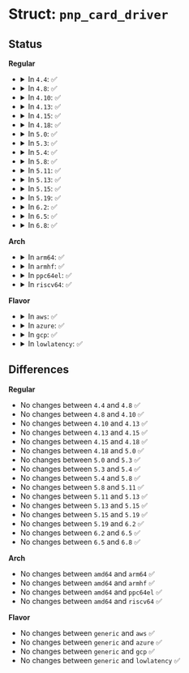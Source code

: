 # Struct: <code>pnp_card_driver</code>

## Status
<b>Regular</b>
<ul>
<li>
<details>
<summary>In <code>4.4</code>: ✅</summary>

```c
struct pnp_card_driver {
    struct list_head global_list;
    char *name;
    const struct pnp_card_device_id *id_table;
    unsigned int flags;
    int (*probe)(struct pnp_card_link *, const struct pnp_card_device_id *);
    void (*remove)(struct pnp_card_link *);
    int (*suspend)(struct pnp_card_link *, pm_message_t);
    int (*resume)(struct pnp_card_link *);
    struct pnp_driver link;
};
```
</details>
</li>
<li>
<details>
<summary>In <code>4.8</code>: ✅</summary>

```c
struct pnp_card_driver {
    struct list_head global_list;
    char *name;
    const struct pnp_card_device_id *id_table;
    unsigned int flags;
    int (*probe)(struct pnp_card_link *, const struct pnp_card_device_id *);
    void (*remove)(struct pnp_card_link *);
    int (*suspend)(struct pnp_card_link *, pm_message_t);
    int (*resume)(struct pnp_card_link *);
    struct pnp_driver link;
};
```
</details>
</li>
<li>
<details>
<summary>In <code>4.10</code>: ✅</summary>

```c
struct pnp_card_driver {
    struct list_head global_list;
    char *name;
    const struct pnp_card_device_id *id_table;
    unsigned int flags;
    int (*probe)(struct pnp_card_link *, const struct pnp_card_device_id *);
    void (*remove)(struct pnp_card_link *);
    int (*suspend)(struct pnp_card_link *, pm_message_t);
    int (*resume)(struct pnp_card_link *);
    struct pnp_driver link;
};
```
</details>
</li>
<li>
<details>
<summary>In <code>4.13</code>: ✅</summary>

```c
struct pnp_card_driver {
    struct list_head global_list;
    char *name;
    const struct pnp_card_device_id *id_table;
    unsigned int flags;
    int (*probe)(struct pnp_card_link *, const struct pnp_card_device_id *);
    void (*remove)(struct pnp_card_link *);
    int (*suspend)(struct pnp_card_link *, pm_message_t);
    int (*resume)(struct pnp_card_link *);
    struct pnp_driver link;
};
```
</details>
</li>
<li>
<details>
<summary>In <code>4.15</code>: ✅</summary>

```c
struct pnp_card_driver {
    struct list_head global_list;
    char *name;
    const struct pnp_card_device_id *id_table;
    unsigned int flags;
    int (*probe)(struct pnp_card_link *, const struct pnp_card_device_id *);
    void (*remove)(struct pnp_card_link *);
    int (*suspend)(struct pnp_card_link *, pm_message_t);
    int (*resume)(struct pnp_card_link *);
    struct pnp_driver link;
};
```
</details>
</li>
<li>
<details>
<summary>In <code>4.18</code>: ✅</summary>

```c
struct pnp_card_driver {
    struct list_head global_list;
    char *name;
    const struct pnp_card_device_id *id_table;
    unsigned int flags;
    int (*probe)(struct pnp_card_link *, const struct pnp_card_device_id *);
    void (*remove)(struct pnp_card_link *);
    int (*suspend)(struct pnp_card_link *, pm_message_t);
    int (*resume)(struct pnp_card_link *);
    struct pnp_driver link;
};
```
</details>
</li>
<li>
<details>
<summary>In <code>5.0</code>: ✅</summary>

```c
struct pnp_card_driver {
    struct list_head global_list;
    char *name;
    const struct pnp_card_device_id *id_table;
    unsigned int flags;
    int (*probe)(struct pnp_card_link *, const struct pnp_card_device_id *);
    void (*remove)(struct pnp_card_link *);
    int (*suspend)(struct pnp_card_link *, pm_message_t);
    int (*resume)(struct pnp_card_link *);
    struct pnp_driver link;
};
```
</details>
</li>
<li>
<details>
<summary>In <code>5.3</code>: ✅</summary>

```c
struct pnp_card_driver {
    struct list_head global_list;
    char *name;
    const struct pnp_card_device_id *id_table;
    unsigned int flags;
    int (*probe)(struct pnp_card_link *, const struct pnp_card_device_id *);
    void (*remove)(struct pnp_card_link *);
    int (*suspend)(struct pnp_card_link *, pm_message_t);
    int (*resume)(struct pnp_card_link *);
    struct pnp_driver link;
};
```
</details>
</li>
<li>
<details>
<summary>In <code>5.4</code>: ✅</summary>

```c
struct pnp_card_driver {
    struct list_head global_list;
    char *name;
    const struct pnp_card_device_id *id_table;
    unsigned int flags;
    int (*probe)(struct pnp_card_link *, const struct pnp_card_device_id *);
    void (*remove)(struct pnp_card_link *);
    int (*suspend)(struct pnp_card_link *, pm_message_t);
    int (*resume)(struct pnp_card_link *);
    struct pnp_driver link;
};
```
</details>
</li>
<li>
<details>
<summary>In <code>5.8</code>: ✅</summary>

```c
struct pnp_card_driver {
    struct list_head global_list;
    char *name;
    const struct pnp_card_device_id *id_table;
    unsigned int flags;
    int (*probe)(struct pnp_card_link *, const struct pnp_card_device_id *);
    void (*remove)(struct pnp_card_link *);
    int (*suspend)(struct pnp_card_link *, pm_message_t);
    int (*resume)(struct pnp_card_link *);
    struct pnp_driver link;
};
```
</details>
</li>
<li>
<details>
<summary>In <code>5.11</code>: ✅</summary>

```c
struct pnp_card_driver {
    struct list_head global_list;
    char *name;
    const struct pnp_card_device_id *id_table;
    unsigned int flags;
    int (*probe)(struct pnp_card_link *, const struct pnp_card_device_id *);
    void (*remove)(struct pnp_card_link *);
    int (*suspend)(struct pnp_card_link *, pm_message_t);
    int (*resume)(struct pnp_card_link *);
    struct pnp_driver link;
};
```
</details>
</li>
<li>
<details>
<summary>In <code>5.13</code>: ✅</summary>

```c
struct pnp_card_driver {
    struct list_head global_list;
    char *name;
    const struct pnp_card_device_id *id_table;
    unsigned int flags;
    int (*probe)(struct pnp_card_link *, const struct pnp_card_device_id *);
    void (*remove)(struct pnp_card_link *);
    int (*suspend)(struct pnp_card_link *, pm_message_t);
    int (*resume)(struct pnp_card_link *);
    struct pnp_driver link;
};
```
</details>
</li>
<li>
<details>
<summary>In <code>5.15</code>: ✅</summary>

```c
struct pnp_card_driver {
    struct list_head global_list;
    char *name;
    const struct pnp_card_device_id *id_table;
    unsigned int flags;
    int (*probe)(struct pnp_card_link *, const struct pnp_card_device_id *);
    void (*remove)(struct pnp_card_link *);
    int (*suspend)(struct pnp_card_link *, pm_message_t);
    int (*resume)(struct pnp_card_link *);
    struct pnp_driver link;
};
```
</details>
</li>
<li>
<details>
<summary>In <code>5.19</code>: ✅</summary>

```c
struct pnp_card_driver {
    struct list_head global_list;
    char *name;
    const struct pnp_card_device_id *id_table;
    unsigned int flags;
    int (*probe)(struct pnp_card_link *, const struct pnp_card_device_id *);
    void (*remove)(struct pnp_card_link *);
    int (*suspend)(struct pnp_card_link *, pm_message_t);
    int (*resume)(struct pnp_card_link *);
    struct pnp_driver link;
};
```
</details>
</li>
<li>
<details>
<summary>In <code>6.2</code>: ✅</summary>

```c
struct pnp_card_driver {
    struct list_head global_list;
    char *name;
    const struct pnp_card_device_id *id_table;
    unsigned int flags;
    int (*probe)(struct pnp_card_link *, const struct pnp_card_device_id *);
    void (*remove)(struct pnp_card_link *);
    int (*suspend)(struct pnp_card_link *, pm_message_t);
    int (*resume)(struct pnp_card_link *);
    struct pnp_driver link;
};
```
</details>
</li>
<li>
<details>
<summary>In <code>6.5</code>: ✅</summary>

```c
struct pnp_card_driver {
    struct list_head global_list;
    char *name;
    const struct pnp_card_device_id *id_table;
    unsigned int flags;
    int (*probe)(struct pnp_card_link *, const struct pnp_card_device_id *);
    void (*remove)(struct pnp_card_link *);
    int (*suspend)(struct pnp_card_link *, pm_message_t);
    int (*resume)(struct pnp_card_link *);
    struct pnp_driver link;
};
```
</details>
</li>
<li>
<details>
<summary>In <code>6.8</code>: ✅</summary>

```c
struct pnp_card_driver {
    struct list_head global_list;
    char *name;
    const struct pnp_card_device_id *id_table;
    unsigned int flags;
    int (*probe)(struct pnp_card_link *, const struct pnp_card_device_id *);
    void (*remove)(struct pnp_card_link *);
    int (*suspend)(struct pnp_card_link *, pm_message_t);
    int (*resume)(struct pnp_card_link *);
    struct pnp_driver link;
};
```
</details>
</li>
</ul>
<b>Arch</b>
<ul>
<li>
<details>
<summary>In <code>arm64</code>: ✅</summary>

```c
struct pnp_card_driver {
    struct list_head global_list;
    char *name;
    const struct pnp_card_device_id *id_table;
    unsigned int flags;
    int (*probe)(struct pnp_card_link *, const struct pnp_card_device_id *);
    void (*remove)(struct pnp_card_link *);
    int (*suspend)(struct pnp_card_link *, pm_message_t);
    int (*resume)(struct pnp_card_link *);
    struct pnp_driver link;
};
```
</details>
</li>
<li>
<details>
<summary>In <code>armhf</code>: ✅</summary>

```c
struct pnp_card_driver {
    struct list_head global_list;
    char *name;
    const struct pnp_card_device_id *id_table;
    unsigned int flags;
    int (*probe)(struct pnp_card_link *, const struct pnp_card_device_id *);
    void (*remove)(struct pnp_card_link *);
    int (*suspend)(struct pnp_card_link *, pm_message_t);
    int (*resume)(struct pnp_card_link *);
    struct pnp_driver link;
};
```
</details>
</li>
<li>
<details>
<summary>In <code>ppc64el</code>: ✅</summary>

```c
struct pnp_card_driver {
    struct list_head global_list;
    char *name;
    const struct pnp_card_device_id *id_table;
    unsigned int flags;
    int (*probe)(struct pnp_card_link *, const struct pnp_card_device_id *);
    void (*remove)(struct pnp_card_link *);
    int (*suspend)(struct pnp_card_link *, pm_message_t);
    int (*resume)(struct pnp_card_link *);
    struct pnp_driver link;
};
```
</details>
</li>
<li>
<details>
<summary>In <code>riscv64</code>: ✅</summary>

```c
struct pnp_card_driver {
    struct list_head global_list;
    char *name;
    const struct pnp_card_device_id *id_table;
    unsigned int flags;
    int (*probe)(struct pnp_card_link *, const struct pnp_card_device_id *);
    void (*remove)(struct pnp_card_link *);
    int (*suspend)(struct pnp_card_link *, pm_message_t);
    int (*resume)(struct pnp_card_link *);
    struct pnp_driver link;
};
```
</details>
</li>
</ul>
<b>Flavor</b>
<ul>
<li>
<details>
<summary>In <code>aws</code>: ✅</summary>

```c
struct pnp_card_driver {
    struct list_head global_list;
    char *name;
    const struct pnp_card_device_id *id_table;
    unsigned int flags;
    int (*probe)(struct pnp_card_link *, const struct pnp_card_device_id *);
    void (*remove)(struct pnp_card_link *);
    int (*suspend)(struct pnp_card_link *, pm_message_t);
    int (*resume)(struct pnp_card_link *);
    struct pnp_driver link;
};
```
</details>
</li>
<li>
<details>
<summary>In <code>azure</code>: ✅</summary>

```c
struct pnp_card_driver {
    struct list_head global_list;
    char *name;
    const struct pnp_card_device_id *id_table;
    unsigned int flags;
    int (*probe)(struct pnp_card_link *, const struct pnp_card_device_id *);
    void (*remove)(struct pnp_card_link *);
    int (*suspend)(struct pnp_card_link *, pm_message_t);
    int (*resume)(struct pnp_card_link *);
    struct pnp_driver link;
};
```
</details>
</li>
<li>
<details>
<summary>In <code>gcp</code>: ✅</summary>

```c
struct pnp_card_driver {
    struct list_head global_list;
    char *name;
    const struct pnp_card_device_id *id_table;
    unsigned int flags;
    int (*probe)(struct pnp_card_link *, const struct pnp_card_device_id *);
    void (*remove)(struct pnp_card_link *);
    int (*suspend)(struct pnp_card_link *, pm_message_t);
    int (*resume)(struct pnp_card_link *);
    struct pnp_driver link;
};
```
</details>
</li>
<li>
<details>
<summary>In <code>lowlatency</code>: ✅</summary>

```c
struct pnp_card_driver {
    struct list_head global_list;
    char *name;
    const struct pnp_card_device_id *id_table;
    unsigned int flags;
    int (*probe)(struct pnp_card_link *, const struct pnp_card_device_id *);
    void (*remove)(struct pnp_card_link *);
    int (*suspend)(struct pnp_card_link *, pm_message_t);
    int (*resume)(struct pnp_card_link *);
    struct pnp_driver link;
};
```
</details>
</li>
</ul>

## Differences
<b>Regular</b>
<ul>
<li>
No changes between <code>4.4</code> and <code>4.8</code> ✅
</li>
<li>
No changes between <code>4.8</code> and <code>4.10</code> ✅
</li>
<li>
No changes between <code>4.10</code> and <code>4.13</code> ✅
</li>
<li>
No changes between <code>4.13</code> and <code>4.15</code> ✅
</li>
<li>
No changes between <code>4.15</code> and <code>4.18</code> ✅
</li>
<li>
No changes between <code>4.18</code> and <code>5.0</code> ✅
</li>
<li>
No changes between <code>5.0</code> and <code>5.3</code> ✅
</li>
<li>
No changes between <code>5.3</code> and <code>5.4</code> ✅
</li>
<li>
No changes between <code>5.4</code> and <code>5.8</code> ✅
</li>
<li>
No changes between <code>5.8</code> and <code>5.11</code> ✅
</li>
<li>
No changes between <code>5.11</code> and <code>5.13</code> ✅
</li>
<li>
No changes between <code>5.13</code> and <code>5.15</code> ✅
</li>
<li>
No changes between <code>5.15</code> and <code>5.19</code> ✅
</li>
<li>
No changes between <code>5.19</code> and <code>6.2</code> ✅
</li>
<li>
No changes between <code>6.2</code> and <code>6.5</code> ✅
</li>
<li>
No changes between <code>6.5</code> and <code>6.8</code> ✅
</li>
</ul>
<b>Arch</b>
<ul>
<li>
No changes between <code>amd64</code> and <code>arm64</code> ✅
</li>
<li>
No changes between <code>amd64</code> and <code>armhf</code> ✅
</li>
<li>
No changes between <code>amd64</code> and <code>ppc64el</code> ✅
</li>
<li>
No changes between <code>amd64</code> and <code>riscv64</code> ✅
</li>
</ul>
<b>Flavor</b>
<ul>
<li>
No changes between <code>generic</code> and <code>aws</code> ✅
</li>
<li>
No changes between <code>generic</code> and <code>azure</code> ✅
</li>
<li>
No changes between <code>generic</code> and <code>gcp</code> ✅
</li>
<li>
No changes between <code>generic</code> and <code>lowlatency</code> ✅
</li>
</ul>
